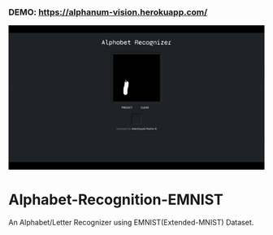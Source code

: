 ### DEMO: https://alphanum-vision.herokuapp.com/
<img src="Alphanum-Rec.gif">


# Alphabet-Recognition-EMNIST
An Alphabet/Letter Recognizer using EMNIST(Extended-MNIST) Dataset.
